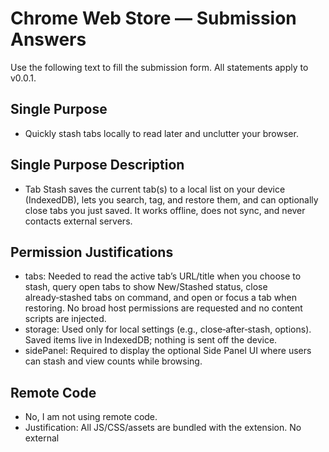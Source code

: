 # Chrome Web Store — Submission Answers

Use the following text to fill the submission form. All statements apply to v0.0.1.

## Single Purpose
- Quickly stash tabs locally to read later and unclutter your browser.

## Single Purpose Description
- Tab Stash saves the current tab(s) to a local list on your device (IndexedDB), lets you search, tag, and restore them, and can optionally close tabs you just saved. It works offline, does not sync, and never contacts external servers.

## Permission Justifications
- tabs: Needed to read the active tab’s URL/title when you choose to stash, query open tabs to show New/Stashed status, close already‑stashed tabs on command, and open or focus a tab when restoring. No broad host permissions are requested and no content scripts are injected.
- storage: Used only for local settings (e.g., close‑after‑stash, options). Saved items live in IndexedDB; nothing is sent off the device.
- sidePanel: Required to display the optional Side Panel UI where users can stash and view counts while browsing.

## Remote Code
- No, I am not using remote code.
- Justification: All JS/CSS/assets are bundled with the extension. No external <script> tags, no dynamic eval/Function, and no code loaded from the network.

## Data Usage Disclosure (Public)
- Tab Stash does not collect, transmit, sell, or share any user data. All processing is local. Saved items (URL, title, status, tags, timestamps) are stored only in your browser (IndexedDB/chrome.storage.local). No analytics, no trackers, no third‑party services.
- Selection on the form: choose “No data is collected.” Do not select any categories.

## Privacy Policy URL
- https://github.com/iannuttall/tab-stash/blob/main/docs/privacy.md

## Contact
- Issues: https://github.com/iannuttall/tab-stash/issues
- Contact: https://x.com/iannuttall
